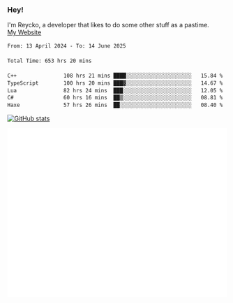 ### Hey!
I'm Reycko, a developer that likes to do some other stuff as a pastime.  
[My Website](https://reycko.root.sx)

<!--START_SECTION:wakasection-->

```txt
From: 13 April 2024 - To: 14 June 2025

Total Time: 653 hrs 20 mins

C++               108 hrs 21 mins ████░░░░░░░░░░░░░░░░░░░░░   15.84 %
TypeScript        100 hrs 20 mins ███▓░░░░░░░░░░░░░░░░░░░░░   14.67 %
Lua               82 hrs 24 mins  ███░░░░░░░░░░░░░░░░░░░░░░   12.05 %
C#                60 hrs 16 mins  ██▒░░░░░░░░░░░░░░░░░░░░░░   08.81 %
Haxe              57 hrs 26 mins  ██░░░░░░░░░░░░░░░░░░░░░░░   08.40 %
```

<!--END_SECTION:wakasection-->

[![GitHub stats](https://github-readme-stats.vercel.app/api?username=Reycko&show_icons=true&theme=dark&hide_title=true&count_private=true)](https://github.com/anuraghazra/github-readme-stats)

![Metrics](/github-metrics.svg)
